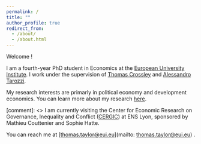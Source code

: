 ```yaml
---
permalink: /
title: ""
author_profile: true
redirect_from: 
  - /about/
  - /about.html
---
```

Welcome !

I am a fourth-year PhD student in Economics at the [European University Institute][eui_link]. I work under the supervision of [Thomas Crossley][crossley_link] and [Alessandro Tarozzi][tarozzi_link]. 

My research interests are primarly in political economy and development economics. You can learn more about my research [here][research_link].

[comment]: <> I am currently visiting the Center for Economic Research on Governance, Inequality and Conflict ([CERGIC][cergic_link]) at ENS Lyon, sponsored by Mathieu Couttenier and Sophie Hatte.

You can reach me at [thomas.taylor@eui.eu](mailto: thomas.taylor@eui.eu) .

[eui_link]: https://eui.eu/economics
[tarozzi_link]: https://sites.google.com/site/alessandrotarozzi/home
[crossley_link]: https://sites.google.com/site/tfcrossley/
[cergic_link]: https://www.cergic-lyon.fr/
[research_link]: https://thomastaylor-econ.github.io/research/
